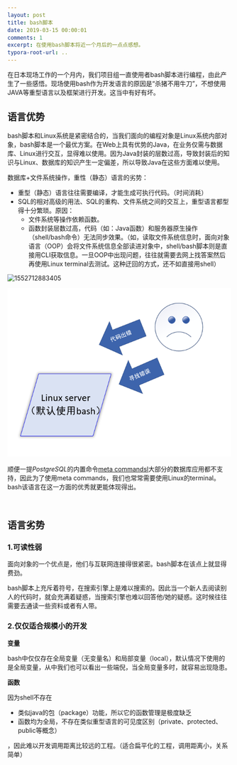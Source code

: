 ```yaml
---
layout: post
title: bash脚本
date: 2019-03-15 00:00:01
comments: 1
excerpt: 在使用bash脚本将近一个月后的一点点感想。
typora-root-url: ..
---
```




在日本现场工作的一个月内，我们项目组一直使用者bash脚本进行编程，由此产生了一些感悟。现场使用bash作为开发语言的原因是“杀猪不用牛刀”，不想使用JAVA等重型语言以及框架进行开发。这当中有好有坏。

## 语言优势

bash脚本和Linux系统是紧密结合的，当我们面向的编程对象是Linux系统内部对象，bash脚本是一个最优方案。在Web上具有优势的Java，在业务仅需与数据库、Linux进行交互，显得难以使用。因为Java封装的层数过高，导致封装后的知识与Linux、数据库的知识产生一定偏差，所以导致Java在这些方面难以使用。


数据库+文件系统操作，重性（静态）语言的劣势：

- 重型（静态）语言往往需要编译，才能生成可执行代码。（时间消耗）
- SQL的相对高级的用法、SQL的重构、文件系统之间的交互上，重型语言都型得十分繁琐。原因：
  - 文件系统等操作依赖函数。
  - 函数封装层数过高，代码（如：Java函数）和服务器原生操作（shell/bash命令）无法同步效果。（如，读取文件系统信息时，面向对象语言（OOP）会将文件系统信息全部读进对象中，shell/bash脚本则是直接用CLI获取信息。一旦OOP中出现问题，往往就需要去网上找答案然后再使用Linux terminal去测试。这种迂回的方式，还不如直接用shell）

![1552712883405](/../assets/blog_res/%5CUsers%5Ccxx%5CAppData%5CRoaming%5CTypora%5Ctypora-user-images%5C1552712883405.png)

![1552713198826](/../assets/blog_res/1552713198826.png)

顺便一提*PostgreSQL*的内置命令[meta commandsl](https://www.postgresql.org/docs/9.2/app-psql.html)大部分的数据库应用都不支持，因此为了使用meta commands，我们也常常需要使用Linux的terminal。bash该语言在这一方面的优秀就更能体现得出。

<br>

## 语言劣势

### 1.可读性弱

面向对象的一个优点是，他们与互联网连接得很紧密。bash脚本在该点上就显得费劲。

bash脚本上充斥着符号，在搜索引擎上是难以搜索的。因此当一个新人去阅读别人的代码时，就会充满着疑惑，当搜索引擎也难以回答他/她的疑惑。这时候往往需要去通读一些资料或者有人带。

### 2.仅仅适合规模小的开发

**变量**

bash中仅仅存在全局变量（无变量名）和局部变量（local），默认情况下使用的是全局变量，从中我们也可以看出一些端倪，当全局变量多时，就容易出现隐患。

**函数**





因为shell不存在

- 类似java的包（package）功能，所以它的函数管理是极度缺乏
- 函数均为全局，不存在类似重型语言的可见度区别（private、protected、public等概念）

，因此难以开发调用距离比较远的工程。（适合扁平化的工程，调用距离小，关系简单）